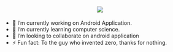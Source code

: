 <h1 align="center">
  <a href="#">
    <img align="center" src="https://readme-typing-svg.herokuapp.com?color=FFFFFF&center=true&vCenter=true&width=600&height=100&lines=Hi+there!;My+name+is+Yashwant.;I+am+a++Developer+from+the+India." />
  </a>
  <br>
</h1>



- 🔭 I’m currently working on Android Application.
- 🌱 I’m currently learning computer science.
- 👯 I’m looking to collaborate on android application
- ⚡ Fun fact: To the guy who invented zero, thanks for nothing.

